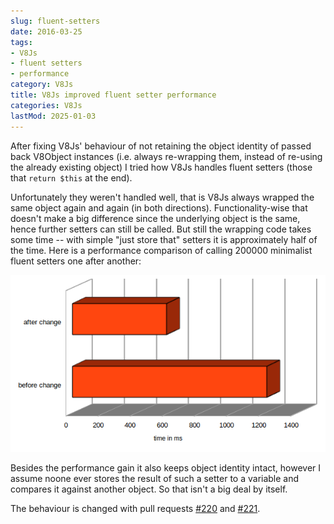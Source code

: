 ```yaml
---
slug: fluent-setters
date: 2016-03-25
tags:
- V8Js
- fluent setters
- performance
category: V8Js
title: V8Js improved fluent setter performance
categories: V8Js
lastMod: 2025-01-03
---
```

After fixing V8Js' behaviour of not retaining the object identity of passed back V8Object instances (i.e. always re-wrapping them, instead of re-using the already existing object) I tried how V8Js handles fluent setters (those that `return $this` at the end).

Unfortunately they weren't handled well, that is V8Js always wrapped the same object again and again (in both directions). Functionality-wise that doesn't make a big difference since the underlying object is the same, hence further setters can still be called.
But still the wrapping code takes some time -- with simple "just store that" setters it is approximately half of the time. Here is a performance comparison of calling 200000 minimalist fluent setters one after another:

![performance comparison of old & new handling](/assets/fluent-setter-performance.png)

Besides the performance gain it also keeps object identity intact, however I assume noone ever stores the result of such a setter to a variable and compares it against another object. So that isn't a big deal by itself.

The behaviour is changed with pull requests [#220](https://github.com/phpv8/v8js/pull/220) and [#221](https://github.com/phpv8/v8js/pull/221).
